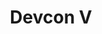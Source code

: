 ﻿---
number: 5
title: Devcon V
description: "Welcome to Osaka! Devcon V was a unique and large gathering in Japan in October of 2019 that featured more content than ever before as the Ethereum ecosystem closed in on the launch of Eth2. In addition to the conference talks, Devcon featured the event's first outdoor stage and experiential Devcon Park area, a powerful open from the City of Osaka, a celebrity appearance by the world’s most well-known dog, Kabosu (the original 'Doge') and so much more."
location: "Osaka, Japan"
startDate: 2019-10-08
endDate: 2019-10-11
imageUrl: /assets/uploads/editions/devcon5.jpg
urls:
  - title: Playlist
    url: /archive/playlists/devcon-5/
---